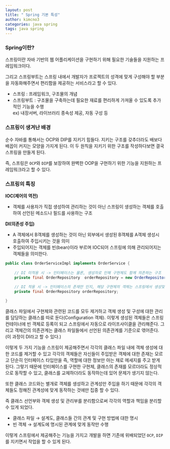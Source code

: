 ```yaml
---
layout: post
title: " Spring 기본 특성"
author: kimcno3
categories: java spring
tags: java spring
---
```


### Spring이란?
스프링이란 자바 기반의 웹 어플리케이션을 구현하기 위해 필요한 기술들을 지원하는 프레임워크이다. 

그리고 스프링부트는 스프링 내에서 개발자가 프로젝트의 성격에 맞게 구성해야 할 부분을 자동화해주면서 편리함을 제공하는 서비스라고 할 수 있다.

- 스프링 : 프레임워크, 구조물의 개념
- 스프링부트 : 구조물을 구축하는데 필요한 재료를 편리하게 가져올 수 있도록 추가적인 기능을 수행<br>
  ex) 내장서버, 라이브러리 종속성 제공, 자동 구성 등

### 스프링이 생겨난 배경
순수 자바를 통해서는 OCP와 DIP를 지키기 힘들다. 지키는 구조를 갖추더라도 배보다 배꼽이 커지는 모양을 가지게 된다.
이 두 원칙을 지키기 위한 구조를 작성하다보면 결국 스프링을 만들게 된다.

즉, 스프링은 `OCP`와 `DIP`를 보장하여 완벽한 OOP을 구현하기 위한 기능을 지원하는 프레임워크라고 할 수 있다.

### 스프링의 특징
**IOC(제어의 역전)**
- 객체를 사용자가 직접 생성하여 관리하는 것이 아닌 스프링이 생성하는 객체를 호출하여 선언된 메소드나 필드를 사용하는 구조

**DI(의존성 주입)**
- A 객체에서 B객체를 생성하는 것이 아닌 외부에서 생성된 B객체를 A객체 생성시 호출하여 주입시키는 것을 의미
- 주입되어지는 객체를 빈(bean)이라 부르며 IOC되어 스프링에 의해 관리되어지는 객체들을 의미한다.

```java
public class OrderServiceImpl implements OrderService {
                
    // DI 미적용 시 -> 인터페이스는 물론, 생성자로 인해 구현체도 함께 의존하는 구조
    private final OrderRepository  orderRepository = new OrderRepositoryImpl();
                
    // DI 적용 시 -> 인터페이스의 존재만 인지, 해당 구현체의 객체는 스프링에서 생성및 관리하며 주입시켜준다.
    private final OrderRepository orderRepository;

}
```
클래스 파일에서 구현체와 관련된 코드를 모두 제거하고 객체 생성 및 구성에 대한 관리를 담당하는 클래스를 따로 둔다(Configuration 객체). 이렇게 생성된 객체들은 스프링 컨테이너에 빈 객체로 등록이 되고 스프링에서 자동으로 라이프사이클을 관리해준다. 그리고 객체간의 의존관계는 클래스 파일들에서 선언된 의존관계를 기준으로 엮어준다.(이 과정이 DI라고 할 수 있다.)

이렇게 두 가지 기능을 스프링이 제공해주면서 각각의 클래스 파일 내에 객체 생성에 대한 코드를 제거할 수 있고 각각의 객체들은 자신들이 주입받은 객체에 대한 존재는 모르고 단순히 인터페이스 타입만을 즉, 역할에 대한 정보만 아는 채로 메세지를 주고 받게 된다. 그렇기 때문에 인터페이스를 구현한 구현체, 클래스의 존재를 모르더라도 정상적으로 동작할 수 있고, 클래스를 교체하더라도 동작하는데 있어 문제가 생기지 않는다.

또한 클래스 코드와는 별개로 객체를 생성하고 관계성만 주입을 하기 때문에 각각의 객체들도 정해진 관계성에 맞게 동작하는 것에만 집중 할 수 있다.

즉 클래스 선언부와 객체 생성 및 관리부를 분리함으로써 각각의 역할과 책임을 분리할 수 있게 되었다.
- 클래스 파일 → 설계도, 클래스들 간의 관계 및 구현 방법에 대한 명시
- 빈 객체 → 설계도에 명시된 관계에 맞게 동작만 수행

이렇게 스프링에서 제공해주는 기능을 가지고 개발을 하면 기존에 위배되었던 `OCP`, `DIP`를 지키면서 작업을 할 수 있게 된다.
